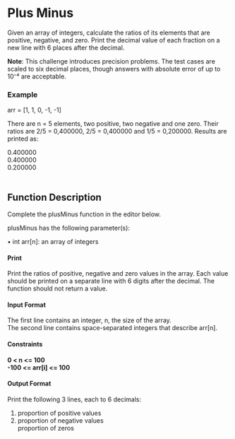 # Plus Minus

Given an array of integers, calculate the ratios of its elements that are positive, negative, and zero. Print the decimal value of each fraction on a new line with 6 places after the decimal.

<b>Note</b>: This challenge introduces precision problems. The test cases are scaled to six decimal places, though answers with absolute error of up to 10⁻⁴ are acceptable.

### Example

arr = [1, 1, 0, -1, -1]

There are n = 5 elements, two positive, two negative and one zero. Their ratios are 2/5 = 0,400000, 2/5 = 0,400000 and 1/5 = 0,200000. Results are printed as:

0.400000<br/>
0.400000<br/>
0.200000<br/>
<br/>

## Function Description

Complete the plusMinus function in the editor below.

plusMinus has the following parameter(s):

&#x2022; int arr[n]: an array of integers

#### Print
Print the ratios of positive, negative and zero values in the array. Each value should be printed on a separate line with 6 digits after the decimal. The function should not return a value.

#### Input Format

The first line contains an integer, n, the size of the array.<br/>
The second line contains  space-separated integers that describe arr[n].

#### Constraints

<b>0 < n <= 100</b><br/>
<b>-100 <= arr[i] <= 100</b>

#### Output Format

Print the following 3 lines, each to 6 decimals:

<ol>
<li>proportion of positive values</li>
<li>proportion of negative values</li>
<il>proportion of zeros</li>
</ol>